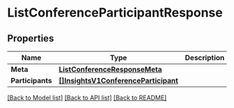 # ListConferenceParticipantResponse

## Properties

Name | Type | Description | Notes
------------ | ------------- | ------------- | -------------
**Meta** | [**ListConferenceResponseMeta**](ListConferenceResponseMeta.md) |  |[optional] 
**Participants** | [**[]InsightsV1ConferenceParticipant**](InsightsV1ConferenceParticipant.md) |  |[optional] 

[[Back to Model list]](../README.md#documentation-for-models) [[Back to API list]](../README.md#documentation-for-api-endpoints) [[Back to README]](../README.md)


